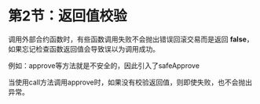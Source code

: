 # 第2节：返回值校验

调用外部合约函数时，有些函数调用失败不会抛出错误回滚交易而是返回 **false**，如果忘记检查函数返回值会导致误以为调用成功。

例如：approve等方法就是不安全的，因此引入了safeApprove

当使用call方法调用approve时，如果没有校验返回值，则即使失败，也不会抛出异常。